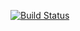 [![Build Status](https://travis-ci.org/Redande/ohtu-viikko1.svg?branch=master)](https://travis-ci.org/Redande/ohtu-viikko1.svg?branch=master)
